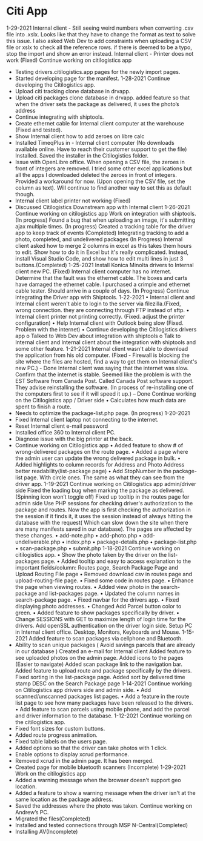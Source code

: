 # Citi App
1-29-2021
Internal client - Still seeing weird numbers when converting .csv file into .xslx. Looks like that they have to change the format as text to solve this issue. I also asked Web Dev to add constraints when uploading a CSV file or xslx to check all the reference rows. if there is deemed to be a typo, stop the import and show an error instead. 
Internal client - Printer does not work (Fixed)
Continue working on citilogistics app
- Testing drivers.citilogistics.app pages for the newly import pages.
- Started developing page for the manifest.
1-28-2021
Continue developing the Citilogistics app.
- Upload citi tracking clone database in drvapp.
- Upload citi packages clone database in drvapp.
added feature so that when the driver sets the package as delivered, it uses the photo’s address
- Continue integrating with shiptools.
- Create ethernet cable for Internal client computer at the warehouse (Fixed and tested). 
- Show Internal client how to add zeroes on libre calc 
- Installed TimeqPlus in - Internal client computer (No downloads available online. Have to reach their customer support to get the file) Installed. Saved the installer in the Citilogistics folder. 
- Issue with OpenLibre office. When opening a CSV file, the zeroes in front of integers are removed. I tried some other excel applications but all the apps I downloaded deleted the zeroes in front of integers. Provided a workaround for now. (Upon opening the CSV file, set the column as text). Will continue to find another way to set this as default though. 
- Internal client label printer not working (Fixed)
- Discussed Citilogistics Downstream app with Internal client
1-26-2021
Continue working on citilogistics app
Work on integration with shiptools. (In progress)
Found a bug that when uploading an image, it's submitting ajax multiple times. (In progress)
Created a tracking table for the driver app to keep track of events (Completed)
Integrating tracking to add a photo, completed, and undelivered packages (In Progress)
Internal client asked how to merge 2 columns in excel as this takes them hours to edit. Show how to do it in Excel but it's really complicated. Instead, install Visual Studio Code, and show how to edit multi lines in just 3 buttons.(Completed)
1-25-2021
Install Konica Minolta drivers to Internal client new PC. (Fixed)
Internal client computer has no internet. Determine that the fault was the ethernet cable. The boxes and carts have damaged the ethernet cable. I purchased a crimple and ethernet cable tester. Should arrive in a couple of days. (In Progress)
Continue integrating the Driver app with Shiptools. 
1-22-2021
•	Internal client and Internal client weren't able to login to the server via filezilla.(Fixed, wrong connection. they are connecting through FTP instead of sftp.
•	Internal client printer not printing correctly. (Fixed. adjust the printer configuration)
•	Help Internal client with Outlook being slow (Fixed. Problem with the internet)
•	Continue developing the Citilogistics drivers app
o	Talked to Web Dev about integration with shiptools
o	Talk to Internal client and Internal client about the integration with shiptools and some other feature.
1-21-2021
Internal client wasn't able to download the application from his old computer. (Fixed - Firewall is blocking the site where the files are hosted, find a way to get them on Internal client's new PC.)  - Done
Internal client was saying that the internet was slow. Confirm that the internet is stable. Seemed like the problem is with the EST Software from Canada Post. Called Canada Post software support. They advise reinstalling the software. (In process of re-installing one of the computers first to see if it will speed it up.) – Done
Continue working on the Citilogistics app / Driver side
•	Calculates how much data are spent to finish a route.
-	Needs to optimize the package-list.php page. (In progress)
1-20-2021
- Fixed Internal client laptop not connecting to the internet.
- Reset Internal client e-mail password
- Installed office 360 to Internal client PC. 
- Diagnose issue with the big printer at the back.
- Continue working on Citilogistics app
•	Added feature to show # of wrong-delivered packages on the route page.
•	Added a page where the admin user can update the wrong delivered package in bulk.
•	Added highlights to column records for Address and Photo Address better readability(list-package page)
•	Add StopNumber in the package-list page. With circle ones. The same as what they can see from the driver app.
1-19-2021
Continue working on Citilogistics app admin/driver side
Fixed the loading bug when marking the package as delivered. (Spinning icon won’t toggle off)
Fixed up tooltip in the routes page for admin side
Use PHP sessions for checking driver's authorization to the package and routes.
Now the app is first checking the authorization in the session if it finds it, it uses the session instead of always hitting the database with the request( Which can slow down the site when there are many manifests saved in our database).
The pages are affected by these changes.
•	add-note.php
•	add-photo.php
•	add-undeliverable.php
•	index.php
•	package-details.php
•	package-list.php
•	scan-package.php
•	submit.php
1-18-2021
Continue working on citilogistics app.
•	Show the photo taken by the driver on the list-packages page.
•	Added tooltip and easy to access explanation to the important fields/column: Routes page, Search Package Page and Upload Routing File page
•	Removed download csv in routes page and upload-routing-file page.
•	Fixed some code in routes page.
•	Enhance the page when viewing routes.
•	Added view photo in the search-package and list-packages page.
•	Updated the column names in search-package page.
•	Fixed navbar for the drivers app.
•	Fixed displaying photo addresses.
•	Changed Add Parcel button color to green.
•	Added feature to show packages specifically by driver.
•	Change SESSIONS with GET to maximize length of login time for the drivers. Add openSSL authentication on the driver login side.
Setup PC in Internal client office. Desktop, Monitors, Keyboards and Mouse.
1-15-2021
Added feature to scan packages via cellphone and Bluetooth.
- Ability to scan unique packages ( Avoid savings parcels that are already in our database )
Created an e-mail for Internal client
Added feature to see uploaded photos on the admin page.
Added icons to the pages (Easier to navigate)
Added scan package link to the navigation bar.
Added feature to upload route and package specifically by the drivers.
Fixed sorting in the list-package page.
Added sort by delivered time stamp DESC on the Search Package page
1-14-2021
Continue working on Citilogistics app drivers side and admin side.
•	Add scanned/unscanned packages list pages.
•	Add a feature in the route list page to see how many packages have been released to the drivers.
•	Add feature to scan parcels using mobile phone, and add the parcel and driver information to the database.
1-12-2021
Continue working on the citilogistics app. 
- Fixed font sizes for custom buttons.
- Added route progress animation.
- Fixed table labels on the users page.
- Added options so that the driver can take photos with 1 click.
- Enable options to display xcrud performance.
- Removed xcrud in the admin page. It has been merged.
- Created page for mobile bluetooth scanners (Incomplete)
1-29-2021
Work on the citilogistics app
- Added a warning message when the browser doesn't support geo location.
- Added a feature to show a warning message when the driver isn't at the same location as the package address.
- Saved the addresses where the photo was taken.
Continue working on Andrew’s PC. 
-	Migrated the files(Completed)
-	Installed and tested connections through MSP N-Central(Completed)
-	Installing AV(Incomplete)
